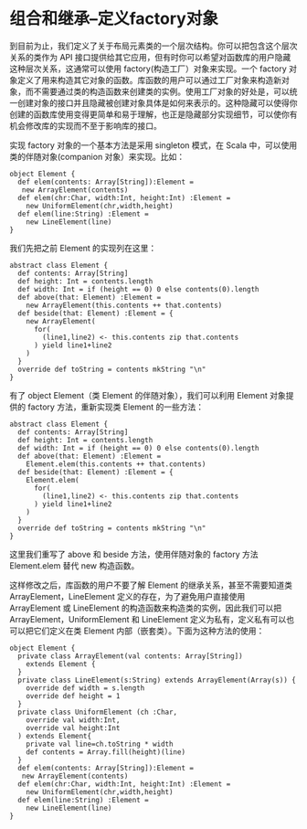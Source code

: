 # 组合和继承–定义factory对象 #
到目前为止，我们定义了关于布局元素类的一个层次结构。你可以把包含这个层次关系的类作为 API 接口提供给其它应用，但有时你可以希望对函数库的用户隐藏这种层次关系，这通常可以使用 factory(构造工厂）对象来实现。一个 factory 对象定义了用来构造其它对象的函数。库函数的用户可以通过工厂对象来构造新对象，而不需要通过类的构造函数来创建类的实例。使用工厂对象的好处是，可以统一创建对象的接口并且隐藏被创建对象具体是如何来表示的。这种隐藏可以使得你创建的函数库使用变得更简单和易于理解，也正是隐藏部分实现细节，可以使你有机会修改库的实现而不至于影响库的接口。

实现 factory 对象的一个基本方法是采用 singleton 模式，在 Scala 中，可以使用类的伴随对象(companion 对象）来实现。比如：

```
object Element {
  def elem(contents: Array[String]):Element =
   new ArrayElement(contents)
  def elem(chr:Char, width:Int, height:Int) :Element =
    new UniformElement(chr,width,height)
  def elem(line:String) :Element =
    new LineElement(line)
}
```

我们先把之前 Element 的实现列在这里：

```
abstract class Element {
  def contents: Array[String]
  def height: Int = contents.length
  def width: Int = if (height == 0) 0 else contents(0).length
  def above(that: Element) :Element =
    new ArrayElement(this.contents ++ that.contents)
  def beside(that: Element) :Element = {
    new ArrayElement(
      for(
        (line1,line2) <- this.contents zip that.contents
      ) yield line1+line2
    )
  }
  override def toString = contents mkString "\n"
}
```

有了 object Element（类 Element 的伴随对象），我们可以利用 Element 对象提供的 factory 方法，重新实现类 Element 的一些方法：

```
abstract class Element {
  def contents: Array[String]
  def height: Int = contents.length
  def width: Int = if (height == 0) 0 else contents(0).length
  def above(that: Element) :Element =
    Element.elem(this.contents ++ that.contents)
  def beside(that: Element) :Element = {
    Element.elem(
      for( 
        (line1,line2) <- this.contents zip that.contents
      ) yield line1+line2
    ) 
  }
  override def toString = contents mkString "\n"
}
```

这里我们重写了 above 和 beside 方法，使用伴随对象的 factory 方法 Element.elem 替代 new  构造函数。

这样修改之后，库函数的用户不要了解 Element 的继承关系，甚至不需要知道类 ArrayElement，LineElement 定义的存在，为了避免用户直接使用 ArrayElement 或 LineElement 的构造函数来构造类的实例，因此我们可以把 ArrayElement，UniformElement 和 LineElement 定义为私有，定义私有可以也可以把它们定义在类 Element 内部（嵌套类）。下面为这种方法的使用：

```
object Element {
  private class ArrayElement(val contents: Array[String])
    extends Element {
  }
  private class LineElement(s:String) extends ArrayElement(Array(s)) {
    override def width = s.length
    override def height = 1
  }
  private class UniformElement (ch :Char,
    override val width:Int,
    override val height:Int
  ) extends Element{
    private val line=ch.toString * width
    def contents = Array.fill(height)(line)
  }
  def elem(contents: Array[String]):Element =
   new ArrayElement(contents)
  def elem(chr:Char, width:Int, height:Int) :Element =
    new UniformElement(chr,width,height)
  def elem(line:String) :Element =
    new LineElement(line)
}
```
